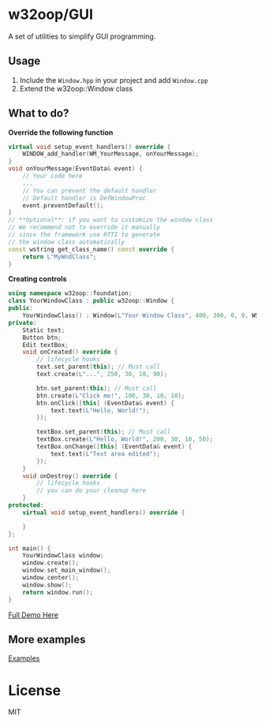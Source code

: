 # w32oop/GUI

A set of utilities to simplify GUI programming.

## Usage

1. Include the `Window.hpp` in your project and add `Window.cpp`
2. Extend the w32oop::Window class

## What to do?

**Override the following function**

```cpp
virtual void setup_event_handlers() override {
    WINDOW_add_handler(WM_YourMessage, onYourMessage);
}
void onYourMessage(EventData& event) {
    // Your code here
    ...
    // You can prevent the default handler
    // Default handler is DefWindowProc
    event.preventDefault();
}
// **Optional**: if you want to customize the window class
// We recommend not to override it manually
// since the framework use RTTI to generate
// the window class automatically
const wstring get_class_name() const override {
    return L"MyWndClass";
}
```

**Creating controls**

```cpp
using namespace w32oop::foundation;
class YourWindowClass : public w32oop::Window {
public:
    YourWindowClass() : Window(L"Your Window Class", 400, 300, 0, 0, WS_OVERLAPPEDWINDOW) {}
private:
    Static text;
    Button btn;
    Edit textBox;
    void onCreated() override {
        // lifecycle hooks
        text.set_parent(this); // Must call
        text.create(L"...", 250, 30, 10, 90);

        btn.set_parent(this); // Must call
        btn.create(L"Click me!", 100, 30, 10, 10);
        btn.onClick([this] (EventData& event) {
            text.text(L"Hello, World!");
        });

        textBox.set_parent(this); // Must call
        textBox.create(L"Hello, World!", 200, 30, 10, 50);
        textBox.onChange([this] (EventData& event) {
            text.text(L"Text area edited");
        });
    }
    void onDestroy() override {
        // lifecycle hooks
        // you can do your cleanup here
    }
protected:
    virtual void setup_event_handlers() override {

    }
};

int main() { 
    YourWindowClass window;
    window.create();
    window.set_main_window();
    window.center();
    window.show();
    return window.run();
}
```

[Full Demo Here](./examples/10.creating-controls/demo.cpp)

## More examples

[Examples](./examples/)

# License

MIT
